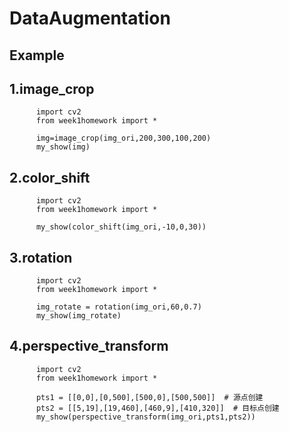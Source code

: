 # DataAugmentation
## Example

## 1.image_crop
```
      import cv2
      from week1homework import *
      
      img=image_crop(img_ori,200,300,100,200)
      my_show(img)

```

## 2.color_shift
```
      import cv2
      from week1homework import *
      
      my_show(color_shift(img_ori,-10,0,30))
```

## 3.rotation

```
      import cv2
      from week1homework import *
      
      img_rotate = rotation(img_ori,60,0.7)
      my_show(img_rotate)
 ```

## 4.perspective_transform
```
      import cv2
      from week1homework import *
      
      pts1 = [[0,0],[0,500],[500,0],[500,500]]  # 源点创建
      pts2 = [[5,19],[19,460],[460,9],[410,320]]  # 目标点创建
      my_show(perspective_transform(img_ori,pts1,pts2))
```
